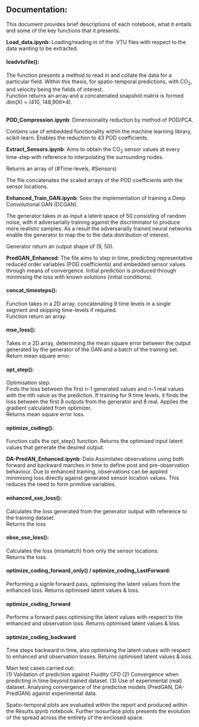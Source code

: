 ## Documentation:</br>
This document provides brief descriptions of each notebook, what it entails and some of the key functions that it presents.

**Load_data.ipynb**:
Loading/reading in of the .VTU files with respect to the data wanting to be extracted. 

#### loadvtufile(): </br>
The function presents a method to read in and collate the data for a particular field. Within this thesis, for spatio-temporal predictions, with CO<sub>2</sub>, and velocity being the fields of interest. </br>
Function returns an array and a concatenated snapshot matrix is formed </br>dim(X) = (410, 148,906*4).</br></br>

**POD_Compression.ipynb**:
Dimensionality reduction by method of POD/PCA.

Contains use of embedded functionality within the machine learning library, scikit-learn. Enables the reduction to 43 POD coefficients.

**Extract_Sensors.ipynb**:
Aims to obtain the CO<sub>2</sub> sensor values at every time-step with reference to interpolating the surrounding nodes.

Returns an array of (#Time-levels, #Sensors)

The file concatenates the scaled arrays of the POD coefficients with the sensor locations.

**Enhanced_Train_GAN.ipynb**:
Sees the implementation of training a Deep Convolutional GAN (DCGAN). 

The generator takes in as input a latent space of 50 consisting of random noise, with it adversarially training against the discriminator to produce more realistic samples. As a result the adversarially trained neural networks enable the generator to map the to the data distribution of interest.

Generator return an output shape of (9, 50). 

**PredGAN_Enhanced**:
The file aims to step in time, predicting representative reduced order variables (POD coefficients) and embedded sensor values through means of convergence.
Initial prediction is produced through minimising the loss with known solutions (initial conditions). 

#### concat_timesteps(): </br>
Function takes in a 2D array, concatenating 9 time levels in a single segment and skipping time-levels if required. </br>
Function return an array.

#### mse_loss(): </br>
Takes in a 2D array, determining the mean square error between the output generated by the generator of the GAN and a batch of the training set.</br>
Return mean square error.

#### opt_step(): </br>
Optimisation step: </br>
Finds the loss between the first n-1 generated values and n-1 real values with the nth value as the prediction.
If training for 9 time levels, it finds the loss between the first 8 outputs from the generator and 8 real. Applies the gradient calculated from optimizer.</br>
Returns mean square error loss.

#### optimize_coding(): </br>
Function calls the opt_step() function.
Returns the optimised input latent values that generate the desired output.

**DA-PredAN_Enhanced.ipynb**:
Data Assimilates observations using both forward and backward marches in time to define post and pre-observation behaviour.
Due to enhanced training, observations can be applied minimising loss directly against generated sensor location values. This reduces the need to form primitive variables.

#### enhanced_sse_loss():
Calculates the loss generated from the generator output with reference to the training dataset.</br>
Returns the loss

#### obse_sse_loss():
Calculates the loss (mismatch) from only the sensor locations. </br>
Returns the loss.

#### optimize_coding_forward_only() / optimize_coding_LastForward:
Performing a signle forward pass, optimising the latent values from the enhanced loss.
Returns optimised latent values & loss.

#### optimize_coding_forward
Performs a forward pass optimising the latent values with respect to the enhanced and observation loss.
Returns optimised latent values & loss.

#### optimize_coding_backward
Time steps backward in time, also optimising the latent values with respect to enhanced and observation losses.
Returns optimised latent values & loss.

Main test cases carried out: </br>
(1) Validation of prediction against Fluidity CFD
(2) Convergence when predicting in time beyond trained dataset.
(3) Use of experimental (real) dataset. Analysing convergence of the predictive models (PredGAN, DA-PredGAN) against experimental data.

Spatio-temporal plots are evaluated within the report and produced within the Results.ipynb notebook. Further isosurface plots presents the evolution of the spread across the entirety of the enclosed space.
